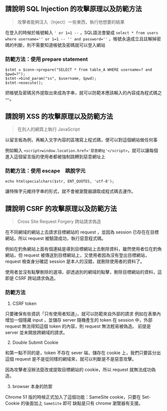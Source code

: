 ## 請說明 SQL Injection 的攻擊原理以及防範方法

> 攻擊者能夠注入（Inject）一些東西，執行他想要的結果

在登入的時候於帳號輸入 `' or 1=1 --` ，SQL語法會變成 `select * from users where username='' or 1=1 -- '' and password=''` ，帳號永遠成立且註解掉密碼的判斷，則不需要知道帳號及密碼就可以登入網站

### 防範方法：使用 prepare statement

```
$stmt = $conn->prepare("SELECT * from table_A WHERE username=? and $pwd=?");
$stmt->bind_param("ss", $username, $pwd);
$stmt->execute();
```
把帳號及密碼另外提取出來成為字串，就可以防範本應該輸入的內容成為程式碼之一。

## 請說明 XSS 的攻擊原理以及防範方法

> 在別人的網頁上執行 JavaScript

以留言板為例，再輸入文字內容的區塊寫上程式碼，便可以對這個網站做任何事

例如輸入 `<script>window.location.href='惡意網址'</script>`，就可以讓每個進入這個留言版的使用者都被強制跳轉到惡意網址上


### 防範方法：使用 escape　跳脫字元

```
echo htmlspecialchars($str, ENT_QUOTES, 'utf-8');
```
讓特殊字元維持字串的形式，就不會被瀏覽器讀取成程式碼去運作。


## 請說明 CSRF 的攻擊原理以及防範方法

> Cross Site Request Forgery 跨站請求偽造

在不同網域的網站上去請求目標網站的 request ，並因為 session 已存在在目標網站，所以 request 被驗證成功，執行惡意程式碼。

例如在釣魚網站上面有個連結是導到目標網站上去刪除資料，雖然使用者位在釣魚網站，但 request 被傳送到目標網站上，又使用者因為沒有登出目標網站， request 檢查身分確認 session 是本人的沒錯，就刪除使用者的資料了。

使用者並沒有點擊刪除的選項，卻透過別的網域的點擊，刪除目標網站的資料，這即是 CSRF 跨站請求偽造。

### 防範方法

1. CSRF token

只要確保有些資訊「只有使用者知道」，就可以防範來自外部的請求
例如在表單內增加一個隱藏 input ，並儲存 server 隨機產生的 token 在 session 中，外部 request 無法得知這個 token 的內容，則 request 無法輕易被偽造。
前提是 server 並未開放跨網域的請求。

2. Double Submit Cookie

和第一點不同的是，token 不存在 sever 端，儲存在 cookie 上，我們只要區分出這個 request 是不是從同樣的網域來，就可以判斷是不是惡意攻擊。

因為攻擊者沒辦法竄改或提取目標網站的 cookie，所以 request 就無法成功偽造。

3. browser 本身的防禦

Chrome 51 版的時候正式加入了這個功能：SameSite cookie，只要在 Set-Cookie 的後面加上 `SameSite` 即可
缺點是只有 chrome 瀏覽器有支援。
